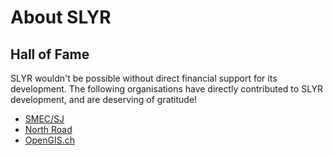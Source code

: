 # About SLYR

## Hall of Fame

SLYR wouldn't be possible without direct financial support for its development.
The following organisations have directly contributed to SLYR development, and
are deserving of gratitude!

- [SMEC/SJ](https://www.smec.com/au/)
- [North Road](http://north-road.com)
- [OpenGIS.ch](http://opengis.ch)
